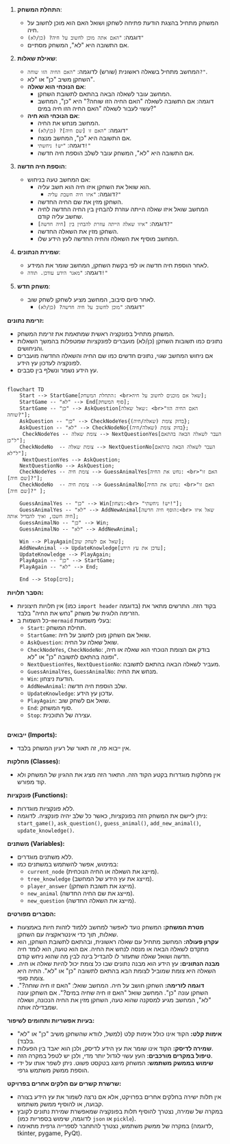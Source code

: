 ## <algorithm>

1. **התחלת המשחק**:
   - המשחק מתחיל בהצגת הודעת פתיחה לשחקן ושואל האם הוא מוכן לחשוב על חיה.
   - דוגמה: `"האם אתה מוכן לחשוב על חיה? (כן/לא)"`
   - אם התשובה היא "לא", המשחק מסתיים.

2. **שאילת שאלות**:
    - המחשב מתחיל בשאלה ראשונית (שורש) לדוגמה: `"האם החיה הזו שוחה?"`.
    - השחקן משיב "כן" או "לא".
    - **אם הנוכחי הוא שאלה**:
       - המחשב עובר לשאלה הבאה בהתאם לתשובת השחקן.
       - דוגמה: אם התשובה לשאלה "האם החיה הזו שוחה?" היא "כן", המחשב עשוי לעבור לשאלה "האם החיה הזו חיה במים?"
    - **אם הנוכחי הוא חיה**:
      - המחשב מנחש את החיה.
      - דוגמה: `"האם זו [שם חיה]? (כן/לא)"`
      - אם התשובה היא "כן", המחשב מנצח.
      - דוגמה: `"יש! ניחשתי!"`
      - אם התשובה היא "לא", המשחק עובר לשלב הוספת חיה חדשה.

3. **הוספת חיה חדשה**:
   - אם המחשב טעה בניחוש:
     - הוא שואל את השחקן איזו חיה הוא חשב עליה.
       - דוגמה: `"איזו חיה חשבת עליה?"`
     - השחקן מזין את שם החיה החדשה.
     - המחשב שואל איזו שאלה הייתה עוזרת להבחין בין החיה החדשה לחיה שחשב עליה קודם.
      - דוגמה: `"איזו שאלה הייתה עוזרת להבחין בין [חיה חדשה]?"`
     - השחקן מזין את השאלה החדשה.
     - המחשב מוסיף את השאלה והחיה החדשה לעץ הידע שלו.

4. **שמירת הנתונים**:
   - לאחר הוספת חיה חדשה או לפי בקשת השחקן, המחשב שומר את המידע.
   - דוגמה: `"מאגר הידע עודכן. תודה!"`

5. **משחק חדש**:
    - לאחר סיום סיבוב, המחשב מציע לשחקן לשחק שוב.
      - דוגמה: `"מוכן לחשוב על חיה חדשה? (כן/לא)"`
   
**זרימת נתונים:**

*   המשחק מתחיל בפונקציה ראשית שמתאמת את זרימת המשחק.
*   נתונים כמו תשובות השחקן (כן/לא) מועברים לפונקציות שמטפלות בהמשך השאלות והניחושים.
*   אם ניחוש המחשב שגוי, נתונים חדשים כמו שם החיה והשאלה החדשה מועברים לפונקציה לעדכון עץ הידע.
*   עץ הידע נשמר ונשלף בין סבבים.

## <mermaid>

```mermaid
flowchart TD
    Start --> StartGame[התחלת המשחק: <br>שאל אם מוכנים לחשוב על חיה];
    StartGame -- "לא" --> End[סוף המשחק];
    StartGame -- "כן" --> AskQuestion[שאל שאלה: <br>"האם החיה הזו שוחה?"];
    AskQuestion -- "כן" --> CheckNodeYes{בדוק צומת (שאלה/חיה)};
    AskQuestion -- "לא" --> CheckNodeNo{בדוק צומת (שאלה/חיה)};
     CheckNodeYes -- צומת שאלה --> NextQuestionYes[העבר לשאלה הבאה בהתאם ל"כן"];
    CheckNodeNo  -- צומת שאלה --> NextQuestionNo[העבר לשאלה הבאה בהתאם ל"לא"];
     NextQuestionYes --> AskQuestion;
    NextQuestionNo --> AskQuestion;
    CheckNodeYes -- צומת חיה --> GuessAnimalYes[נחש את החיה: <br>"האם זו [שם חיה]?"];
    CheckNodeNo  -- צומת חיה --> GuessAnimalNo[נחש את החיה: <br>"האם זו [שם חיה]?" ];

    GuessAnimalYes -- "כן" --> Win[ניצחון:<br> "יש! ניחשתי!"];
    GuessAnimalYes -- "לא" --> AddNewAnimal[הוסף חיה חדשה:<br> שאל איזו חיה חשבו, ואיך להבדיל אותה];
    GuessAnimalNo -- "כן" --> Win;
    GuessAnimalNo -- "לא" --> AddNewAnimal;
   
    Win --> PlayAgain[שאל אם לשחק שוב];
    AddNewAnimal --> UpdateKnowledge[עדכן את עץ הידע];
    UpdateKnowledge --> PlayAgain;
    PlayAgain -- "כן" --> StartGame;
    PlayAgain -- "לא" --> End;

    End --> Stop[סיום];
```

**הסבר תלויות:**

*   אין תלויות חיצוניות (כמו `import header` בדוגמה) בקוד הזה. התרשים מתאר את הזרימה הלוגית של משחק "נחש את החיה" בלבד.
*   כל השמות ב-`mermaid` בעלי משמעות:
    *   `Start`: תחילת המשחק.
    *   `StartGame`: שואל אם השחקן מוכן לחשוב על חיה.
    *  `AskQuestion`: שואל שאלה על החיה.
    *   `CheckNodeYes`, `CheckNodeNo`: בודק אם הצומת הנוכחי הוא שאלה או חיה, ופונה בהתאם לתשובה "כן" או "לא".
    *   `NextQuestionYes`, `NextQuestionNo`: מעביר לשאלה הבאה בהתאם לתשובה.
    *   `GuessAnimalYes`, `GuessAnimalNo`: מנחש את החיה.
    *   `Win`: הודעת ניצחון.
    *   `AddNewAnimal`: שלב הוספת חיה חדשה.
    *   `UpdateKnowledge`: עדכון עץ הידע.
    *   `PlayAgain`: שואל אם לשחק שוב.
    *   `End`: סוף המשחק.
    *   `Stop`: עצירה של התוכנית.

## <explanation>

**ייבואים (Imports):**
*   אין ייבוא פה, זה תאור של רעיון המשחק בלבד.

**מחלקות (Classes):**

*   אין מחלקות מוגדרות בקטע הקוד הזה. התאור הזה מציג את ההגיון של המשחק ולא קוד מפורש.

**פונקציות (Functions):**

*   ללא פונקציות מוגדרות.
   *   ניתן ליישם את המשחק הזה בפונקציות, כאשר כל שלב יהיה פונקציה. לדוגמה: `start_game()`, `ask_question()`, `guess_animal()`, `add_new_animal()`, `update_knowledge()`.

**משתנים (Variables):**

*   ללא משתנים מוגדרים.
   *   במימוש, אפשר להשתמש במשתנים כמו:
        *   `current_node` (מייצג את השאלה או החיה הנוכחית).
        *   `tree_knowledge` (מייצג את עץ הידע של המחשב).
        *   `player_answer` (מייצג את תשובת השחקן).
        *   `new_animal` (מייצג את שם החיה החדשה).
        *   `new_question` (מייצג את השאלה החדשה).

**הסברים מפורטים:**

*   **מטרת המשחק:** המשחק נועד לאפשר למחשב ללמוד לזהות חיות באמצעות שאלות, תוך כדי אינטראקציה עם השחקן.
*   **עקרון פעולה:** המחשב מתחיל עם שאלה ראשונית, ובהתאם לתשובת השחקן, הוא מתקדם לשאלה הבאה או מנסה לנחש את החיה. אם הוא טועה, הוא לומד חיה חדשה ושואל שאלה שתעזור לו להבדיל בינה לבין מה שהוא ניחש קודם.
*   **מבנה הנתונים:** עץ הידע הוא מבנה נתונים שבו כל צומת יכול להיות שאלה או חיה. השאלה היא צומת שמוביל לצומת הבא בהתאם לתשובה "כן" או "לא". החיה היא צומת סופי.
*  **דוגמה לזרימה:** השחקן חושב על חיה. המחשב שואל: "האם זו חיה שוחה?". השחקן עונה "כן". המחשב שואל "האם זו חיה שחיה במים?". אם השחקן עונה "לא", המחשב מגיע למסקנה שהוא טעה, השחקן מזין את החיה הנכונה, ושאלה שמבדילה אותה.

**בעיות אפשריות ותחומים לשיפור:**

*   **אימות קלט:** הקוד אינו כולל אימות קלט (למשל, לוודא שהשחקן משיב "כן" או "לא" בלבד).
*   **שמירה לדיסק:** הקוד אינו שומר את עץ הידע לדיסק, ולכן הוא יאבד בין הפעלות.
*   **טיפול במקרים מורכבים:** העץ עשוי לגדול יותר מדי, ולכן יש לטפל במקרה הזה.
*   **שימוש בממשק משתמש:**  המשחק מיוצג בטקסט פשוט. ניתן לשפר אותו על ידי הוספת ממשק משתמש גרפי.

**שרשרת קשרים עם חלקים אחרים בפרויקט:**

*   אין תלות ישירה בחלקים אחרים בפרויקט, אלא אם נרצה לשמור את עץ הידע בצורה קבועה, או להוסיף ממשק משתמש.
*   במקרה של שמירה, נצטרך להוסיף תלות בפונקציה שמאפשרת שמירת נתונים לקובץ (לדוגמה, שימוש בספריות כמו `json` או `pickle`).
*    במקרה של ממשק משתמש, נצטרך להתחבר לספרייה גרפית מתאימה (לדוגמה, tkinter, pygame, PyQt).